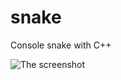 # snake
Console snake with C++


![The screenshot](https://raw.githubusercontent.com/x0stik/snake/master/snake.jpg)